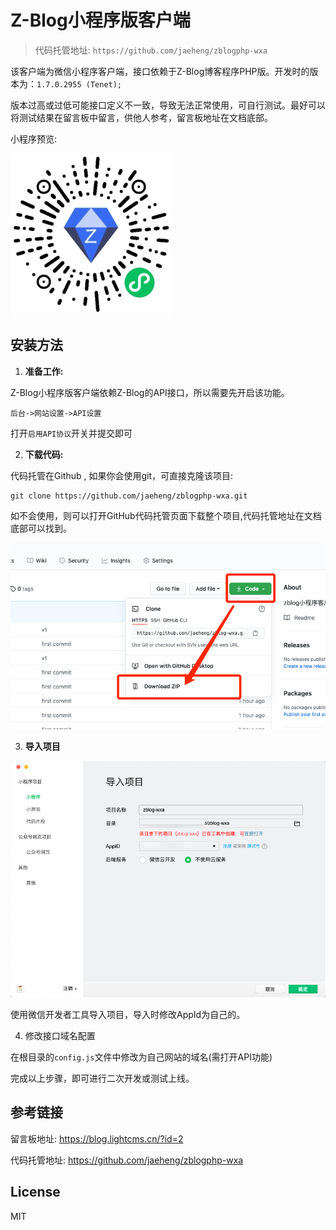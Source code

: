 # Z-Blog小程序版客户端

>  代码托管地址: `https://github.com/jaeheng/zblogphp-wxa`

该客户端为微信小程序客户端，接口依赖于Z-Blog博客程序PHP版。开发时的版本为：`1.7.0.2955 (Tenet);`

版本过高或过低可能接口定义不一致，导致无法正常使用，可自行测试。最好可以将测试结果在留言板中留言，供他人参考，留言板地址在文档底部。

小程序预览:

![微信搜索:lightcms](./doc/qrcode.jpg)

## 安装方法



1. **准备工作:**

Z-Blog小程序版客户端依赖Z-Blog的API接口，所以需要先开启该功能。

```
后台->网站设置->API设置
```

打开`启用API协议`开关并提交即可



2. **下载代码:**

代码托管在Github , 如果你会使用git，可直接克隆该项目:

```
git clone https://github.com/jaeheng/zblogphp-wxa.git
```

如不会使用，则可以打开GitHub代码托管页面下载整个项目,代码托管地址在文档底部可以找到。

![image-20210722165729814](./doc/image-20210722165729814.png)



3. **导入项目**

![导入项目](./doc/WX20210722-170321.png)

使用微信开发者工具导入项目，导入时修改AppId为自己的。



4. 修改接口域名配置

在根目录的`config.js`文件中修改为自己网站的域名(需打开API功能)



完成以上步骤，即可进行二次开发或测试上线。

## 参考链接

留言板地址: https://blog.lightcms.cn/?id=2

代码托管地址: https://github.com/jaeheng/zblogphp-wxa

## License

MIT

